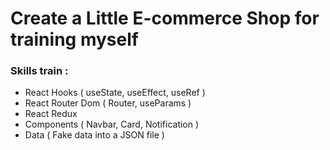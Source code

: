 # Create a Little E-commerce Shop for training myself

### Skills train :

- React Hooks ( useState, useEffect, useRef )
- React Router Dom ( Router, useParams )
- React Redux
- Components ( Navbar, Card, Notification )
- Data ( Fake data into a JSON file )

